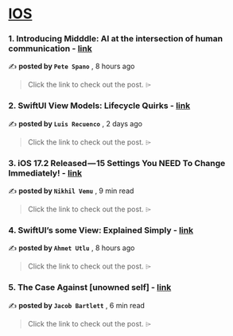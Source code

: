 
<h1><a href=https://medium.com/tag/ios/recommended target="_blank" rel="noopener noreferrer">IOS</a></h1>
<h3>1. Introducing Midddle: AI at the intersection of human communication - <a href=https://medium.com/@petespano/introducing-midddle-ai-at-the-intersection-of-human-communication-50bc6aa14660?source=tag_recommended_feed---------0-84----------ios----------e0789739_aa58_4421_b862_672a63f2afe8------- target="_blank" rel="noopener noreferrer">link</a></h3>

✍️ **posted by `Pete Spano`** <date> , 8 hours ago</date>

<blockquote>Click the link to check out the post. ⌲</blockquote>

<h3>2. SwiftUI View Models: Lifecycle Quirks - <a href=https://medium.com/the-swift-cooperative/swiftui-view-models-lifecycle-quirks-8dd967e84e31?source=tag_recommended_feed---------1-107----------ios----------e0789739_aa58_4421_b862_672a63f2afe8------- target="_blank" rel="noopener noreferrer">link</a></h3>

✍️ **posted by `Luis Recuenco`** <date> , 2 days ago</date>

<blockquote>Click the link to check out the post. ⌲</blockquote>

<h3>3. iOS 17.2 Released — 15 Settings You NEED To Change Immediately! - <a href=https://medium.com/macoclock/ios-17-2-released-15-settings-you-need-to-change-immediately-7e6219f53a57?source=tag_recommended_feed---------2-85----------ios----------e0789739_aa58_4421_b862_672a63f2afe8------- target="_blank" rel="noopener noreferrer">link</a></h3>

✍️ **posted by `Nikhil Vemu`** <date> , 9 min read</date>

<blockquote>Click the link to check out the post. ⌲</blockquote>

<h3>4. SwiftUI’s some View: Explained Simply - <a href=https://medium.com/@a.utlu0198/swiftuis-some-view-explained-simply-e0e4832ebcd7?source=tag_recommended_feed---------3-84----------ios----------e0789739_aa58_4421_b862_672a63f2afe8------- target="_blank" rel="noopener noreferrer">link</a></h3>

✍️ **posted by `Ahmet Utlu`** <date> , 8 hours ago</date>

<blockquote>Click the link to check out the post. ⌲</blockquote>

<h3>5. The Case Against [unowned self] - <a href=https://medium.com/gitconnected/the-case-against-unowned-self-b34103618684?source=tag_recommended_feed---------4-107----------ios----------e0789739_aa58_4421_b862_672a63f2afe8------- target="_blank" rel="noopener noreferrer">link</a></h3>

✍️ **posted by `Jacob Bartlett`** <date> , 6 min read</date>

<blockquote>Click the link to check out the post. ⌲</blockquote>

